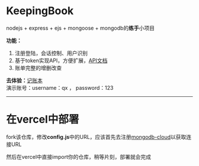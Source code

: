 # KeepingBook
nodejs + express + ejs + mongoose + mongodb的**练手**小项目

**功能：**
1. 注册登陆，会话控制、用户识别
2. 基于token实现API，方便扩展，[API文档](https://console-docs.apipost.cn/preview/3d8ecc659c1e192b/da97e0b2ec13fd71)
3. 账单完整的增删改查

**去体验：**[记账本](https://kpb.qcqx.cn/)  
演示账号：username：qx ， password：123

***

# 在vercel中部署
fork该仓库，修改**config.js**中的URL，应该首先去注册[mongodb-cloud](https://cloud.mongodb.com/)以获取连接URL

然后在vercel中直接import你的仓库，稍等片刻，部署就会完成




